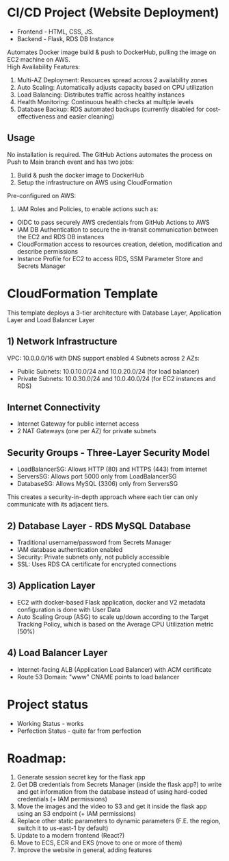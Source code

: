 # CI/CD Project (Website Deployment)
- Frontend - HTML, CSS, JS.
- Backend - Flask, RDS DB Instance


Automates Docker image build & push to DockerHub, pulling the image on EC2 machine on AWS.  
High Availability Features:

1. Multi-AZ Deployment: Resources spread across 2 availability zones
2. Auto Scaling: Automatically adjusts capacity based on CPU utilization
3. Load Balancing: Distributes traffic across healthy instances
4. Health Monitoring: Continuous health checks at multiple levels
5. Database Backup: RDS automated backups (currently disabled for cost-effectiveness and easier cleaning)

## Usage
No installation is required.
The GitHub Actions automates the process on Push to Main branch event and has two jobs:
1) Build & push the docker image to DockerHub
2) Setup the infrastructure on AWS using CloudFormation

Pre-configured on AWS:
1) IAM Roles and Policies, to enable actions such as:
- OIDC to pass securely AWS credentials from GitHub Actions to AWS
- IAM DB Authentication to secure the in-transit communication between the EC2 and RDS DB instances
- CloudFormation access to resources creation, deletion, modification and describe permissions
- Instance Profile for EC2 to access RDS, SSM Parameter Store and Secrets Manager


# CloudFormation Template

This template deploys a 3-tier architecture with Database Layer, Application Layer and Load Balancer Layer
## 1) Network Infrastructure
VPC: 10.0.0.0/16 with DNS support enabled
4 Subnets across 2 AZs:

- Public Subnets: 10.0.10.0/24 and 10.0.20.0/24 (for load balancer)
- Private Subnets: 10.0.30.0/24 and 10.0.40.0/24 (for EC2 instances and RDS)

## Internet Connectivity
- Internet Gateway for public internet access
- 2 NAT Gateways (one per AZ) for private subnets

## Security Groups - Three-Layer Security Model
- LoadBalancerSG: Allows HTTP (80) and HTTPS (443) from internet
- ServersSG: Allows port 5000 only from LoadBalancerSG
- DatabaseSG: Allows MySQL (3306) only from ServersSG

This creates a security-in-depth approach where each tier can only communicate with its adjacent tiers.

## 2) Database Layer - RDS MySQL Database
- Traditional username/password from Secrets Manager
- IAM database authentication enabled
- Security: Private subnets only, not publicly accessible
- SSL: Uses RDS CA certificate for encrypted connections

## 3) Application Layer
- EC2 with docker-based Flask application, docker and V2 metadata configuration is done with User Data
- Auto Scaling Group (ASG) to scale up/down according to the Target Tracking Policy, which is based on the Average CPU Utilization metric (50%)

## 4) Load Balancer Layer
- Internet-facing ALB (Application Load Balancer) with ACM certificate
- Route 53 Domain: "www" CNAME points to load balancer

# Project status
- Working Status - works
- Perfection Status - quite far from perfection

# Roadmap:
1) Generate session secret key for the flask app
2) Get DB credentials from Secrets Manager (inside the flask app?) to write and get information from the database instead of using hard-coded credentials (+ IAM permissions)
3) Move the images and the video to S3 and get it inside the flask app using an S3 endpoint (+ IAM permissions)
4) Replace other static parameters to dynamic parameters (F.E. the region, switch it to us-east-1 by default)
5) Update to a modern frontend (React?)
6) Move to ECS, ECR and EKS (move to one or more of them)
7) Improve the website in general, adding features
